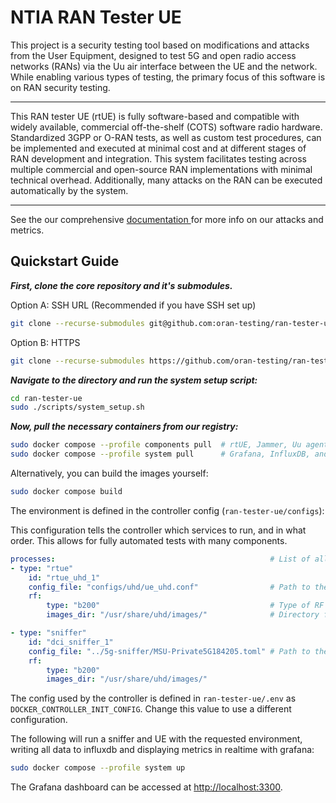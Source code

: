 # NTIA RAN Tester UE

This project is a security testing tool based on modifications and attacks from the User Equipment, designed to test 5G and open radio access networks (RANs) via the Uu air interface between the UE and the network. While enabling various types of testing, the primary focus of this software is on RAN security testing.  

---

This RAN tester UE (rtUE) is fully software-based and compatible with widely available, commercial off-the-shelf (COTS) software radio hardware. Standardized 3GPP or O-RAN tests, as well as custom test procedures, can be implemented and executed at minimal cost and at different stages of RAN development and integration. This system facilitates testing across multiple commercial and open-source RAN implementations with minimal technical overhead. Additionally, many attacks on the RAN can be executed automatically by the system.

---

See the our comprehensive [documentation ](https://docs.rantesterue.org) for more info on our attacks and metrics.

## Quickstart Guide

***First, clone the core repository and it's submodules.***

Option A: SSH URL (Recommended if you have SSH set up)

```bash
git clone --recurse-submodules git@github.com:oran-testing/ran-tester-ue.git
```

Option B: HTTPS

```bash
git clone --recurse-submodules https://github.com/oran-testing/ran-tester-ue.git
```

***Navigate to the directory and run the system setup script:***
```bash
cd ran-tester-ue
sudo ./scripts/system_setup.sh
```

***Now, pull the necessary containers from our registry:***

```bash
sudo docker compose --profile components pull  # rtUE, Jammer, Uu agent, and Sniffer
sudo docker compose --profile system pull      # Grafana, InfluxDB, and Controller
```

Alternatively, you can build the images yourself:

```bash
sudo docker compose build
```

The environment is defined in the controller config (`ran-tester-ue/configs`):

This configuration tells the controller which services to run, and in what order. This allows for fully automated tests with many components.
```yaml
processes:                                                # List of all processes to start
- type: "rtue"
    id: "rtue_uhd_1"
    config_file: "configs/uhd/ue_uhd.conf"                # Path to the configuration file for the rtUE
    rf:
        type: "b200"                                      # Type of RF device (= USRP B210)
        images_dir: "/usr/share/uhd/images/"              # Directory for RF images

- type: "sniffer"
    id: "dci_sniffer_1"
    config_file: "../5g-sniffer/MSU-Private5G184205.toml" # Path to the configuration file for the sniffer
    rf:
        type: "b200"
        images_dir: "/usr/share/uhd/images/"
```

The config used by the controller is defined in `ran-tester-ue/.env` as ```DOCKER_CONTROLLER_INIT_CONFIG```. Change this value to use a different configuration.


The following will run a sniffer and UE with the requested environment, writing all data to influxdb and displaying metrics in realtime with grafana:

```bash
sudo docker compose --profile system up
```

The Grafana dashboard can be accessed at [http://localhost:3300](http://localhost:3300).
